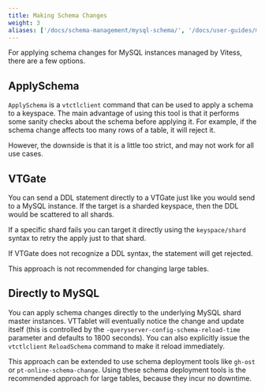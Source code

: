 ```yaml
---
title: Making Schema Changes
weight: 3
aliases: ['/docs/schema-management/mysql-schema/', '/docs/user-guides/mysql-schema/', '/user-guides/making-schema-changes/']
---
```


For applying schema changes for MySQL instances managed by Vitess, there are a few options.

## ApplySchema

`ApplySchema` is a `vtctlclient` command that can be used to apply a schema to a keyspace. The main advantage of using this
tool is that it performs some sanity checks about the schema before applying it. For example, if the schema change
affects too many rows of a table, it will reject it.

However, the downside is that it is a little too strict, and may not work for all use cases.

## VTGate

You can send a DDL statement directly to a VTGate just like you would send to a MySQL instance. If the target is a sharded keyspace,
then the DDL would be scattered to all shards.

If a specific shard fails you can target it directly using the `keyspace/shard` syntax to retry the apply just to that shard.

If VTGate does not recognize a DDL syntax, the statement will get rejected.

This approach is not recommended for changing large tables.

## Directly to MySQL

You can apply schema changes directly to the underlying MySQL shard master instances. VTTablet will eventually notice the change
and update itself (this is controlled by the `-queryserver-config-schema-reload-time` parameter and defaults to 1800 seconds).
You can also explicitly issue the `vtctlclient` `ReloadSchema` command to make it reload immediately.

This approach can be extended to use schema deployment tools like `gh-ost` or `pt-online-schema-change`. Using these schema
deployment tools is the recommended approach for large tables, because they incur no downtime.
